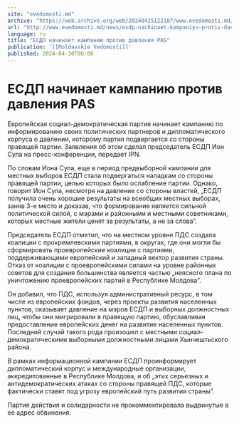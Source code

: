 ```yaml
---
site: "evedomosti.md"
archive: "https://web.archive.org/web/20240425122107/www.evedomosti.md/news/esdp-nachinaet-kampaniyu-protiv-davleniya-pas"
url: "http://www.evedomosti.md/news/esdp-nachinaet-kampaniyu-protiv-davleniya-pas"
language: ru
title: "ЕСДП начинает кампанию против давления PAS"
publication: '[[Moldavskie Vedomosti]]'
published: 2024-04-10T06:00
---
```


# ЕСДП начинает кампанию против давления PAS

Европейская социал-демократическая партия начинает кампанию по информированию своих политических партнеров и дипломатического корпуса о давлении, которому партия подвергается со стороны правящей партии. Заявления об этом сделал председатель ЕСДП Ион Сула на пресс-конференции, передает IPN.

По словам Иона Сула, еще в период предвыборной кампании для местных выборов ЕСДП стала подвергаться нападкам со стороны правящей партии, целью которых было ослабление партии. Однако, говорит Ион Сула, несмотря на давление со стороны властей, „ЕСДП получила очень хорошие результаты на всеобщих местных выборах, заняв 3-е место и доказав, что формирование является сильной политической силой, с мэрами и районными и местными советниками, которых местные жители ценят за результаты, а не за слова”.

Председатель ЕСДП отметил, что на местном уровне ПДС создала коалиции с прокремлевскими партиями, в округах, где они могли бы сформировать проевропейские коалиции с партиями, поддерживающими европейский и западный вектор развития страны. Отказ от коалиции с проевропейскими силами на уровне районных советов для создания большинства является частью „неясного плана по уничтожению проевропейских партий в Республике Молдова”.

Он добавил, что ПДС, используя административный ресурс, в том числе из европейских фондов, через проекты развития населенных пунктов, оказывает давление на мэров ЕСДП и выборных должностных лиц, чтобы они мигрировали в правящую партию, обуславливая предоставление европейских денег на развитие населенных пунктов. Последний случай такого рода произошел с местными социал-демократическими выборными должностными лицами Хынчештьского района.

В рамках информационной кампании ЕСДП проинформирует дипломатический корпус и международные организации, аккредитованные в Республике Молдова, и об „этих серьезных и антидемократических атаках со стороны правящей ПДС, которые фактически ставят под угрозу европейский путь развития страны”.

Партия действия и солидарности не прокомментировала выдвинутые в ее адрес обвинения.
